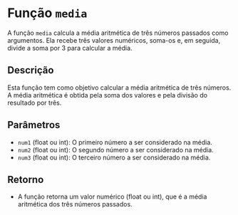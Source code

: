 # Função `media`

A função `media` calcula a média aritmética de três números passados como argumentos. Ela recebe três valores numéricos, soma-os e, em seguida, divide a soma por 3 para calcular a média.

## Descrição

Esta função tem como objetivo calcular a média aritmética de três números. A média aritmética é obtida pela soma dos valores e pela divisão do resultado por três.

## Parâmetros

- `num1` (float ou int): O primeiro número a ser considerado na média.
- `num2` (float ou int): O segundo número a ser considerado na média.
- `num3` (float ou int): O terceiro número a ser considerado na média.

## Retorno

- A função retorna um valor numérico (float ou int), que é a média aritmética dos três números passados.
